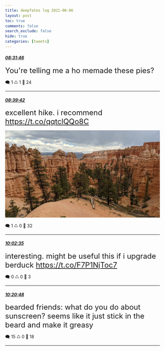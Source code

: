 ```yaml
---
title: deepfates log 2021-06-06
layout: post
toc: true
comments: false
search_exclude: false
hide: true
categories: [tweets]
---
```



#### <a href = "https://twitter.com/deepfates/status/1401547368651059201">*08:31:46*</a>

<font size="5">You're telling me a ho memade these pies?</font>



🗨️ 1 ♺ 1 🤍  24   

---
    
#### <a href = "https://twitter.com/deepfates/status/1401549365806714881">*08:39:42*</a>

<font size="5">excellent hike. i recommend  https://t.co/qqtclQQo8C</font>

![image from twitter](/images/from_twitter/E3NNuETUUAY7Xx0.jpg)


🗨️ 1 ♺ 0 🤍  32   

---
    
#### <a href = "https://twitter.com/deepfates/status/1401570223363293190">*10:02:35*</a>

<font size="5">interesting. might be useful this if i upgrade berduck   https://t.co/F7P1NjToc7</font>



🗨️ 0 ♺ 0 🤍  3   

---
    
#### <a href = "https://twitter.com/deepfates/status/1401574805355204608">*10:20:48*</a>

<font size="5">bearded friends: what do you do about sunscreen?   seems like it just stick in the beard and make it greasy</font>



🗨️ 15 ♺ 0 🤍  18   

---
    
            

